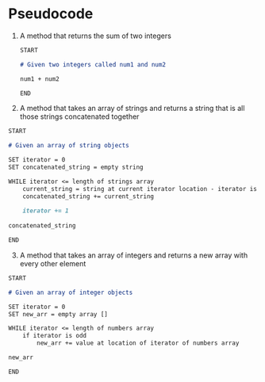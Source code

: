 # Pseudocode

1. A method that returns the sum of two integers

   ```md
   START
   
   # Given two integers called num1 and num2
   
   num1 + num2
   
   END
   ```

   

2. A method that takes an array of strings and returns a string that is all those strings concatenated together

```md
START

# Given an array of string objects

SET iterator = 0
SET concatenated_string = empty string

WHILE iterator <= length of strings array
	current_string = string at current iterator location - iterator is the 		index position of the element
	concatenated_string += current_string
	
	iterator += 1
	
concatenated_string

END
```

3. A method that takes an array of integers and returns a new array with every other element

```md
START

# Given an array of integer objects

SET iterator = 0
SET new_arr = empty array []

WHILE iterator <= length of numbers array
	if iterator is odd
		new_arr += value at location of iterator of numbers array

new_arr 

END
```

